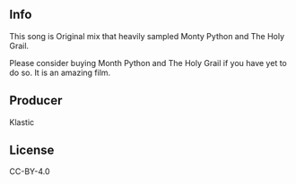 ## Info 
This song is Original mix that heavily sampled Monty Python and The Holy Grail.

Please consider buying Month Python and The Holy Grail if you have yet to do so. It is an amazing film.

## Producer 
Klastic

## License
CC-BY-4.0